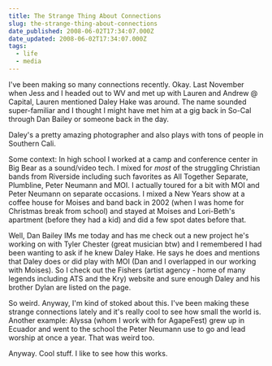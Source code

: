 ```yaml
---
title: The Strange Thing About Connections
slug: the-strange-thing-about-connections
date_published: 2008-06-02T17:34:07.000Z
date_updated: 2008-06-02T17:34:07.000Z
tags:
  - life
  - media
---
```


I've been making so many connections recently. Okay. Last November when Jess and I headed out to WV and met up with Lauren and Andrew @ Capital, Lauren mentioned Daley Hake was around. The name sounded super-familiar and I thought I might have met him at a gig back in So-Cal through Dan Bailey or someone back in the day.

Daley's a pretty amazing photographer and also plays with tons of people in Southern Cali.

Some context: In high school I worked at a camp and conference center in Big Bear as a sound/video tech. I mixed for *most* of the struggling Christian bands from Riverside including such favorites as All Together Separate, Plumbline, Peter Neumann and MOI. I actually toured for a bit with MOI and Peter Neumann on separate occasions. I mixed a New Years show at a coffee house for Moises and band back in 2002 (when I was home for Christmas break from school) and stayed at Moises and Lori-Beth's apartment (before they had a kid) and did a few spot dates before that.

Well, Dan Bailey IMs me today and has me check out a new project he's working on with Tyler Chester (great musician btw) and I remembered I had been wanting to ask if he knew Daley Hake. He says he does and mentions that Daley does or did play with MOI (Dan and I overlapped in our working with Moises). So I check out the Fishers (artist agency - home of many legends including ATS and the Kry) website and sure enough Daley and his brother Dylan are listed on the page.

So weird. Anyway, I'm kind of stoked about this. I've been making these strange connections lately and it's really cool to see how small the world is. Another example: Alyssa (whom I work with for AgapeFest) grew up in Ecuador and went to the school the Peter Neumann use to go and lead worship at once a year. That was weird too.

Anyway. Cool stuff. I like to see how this works.
